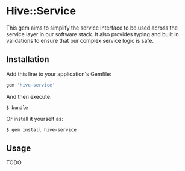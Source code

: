 # Hive::Service

This gem aims to simplify the service interface to be used across the service layer in our software stack. It also provides typing and built in validations to ensure that our complex service logic is safe.


## Installation

Add this line to your application's Gemfile:

```ruby
gem 'hive-service'
```

And then execute:

    $ bundle

Or install it yourself as:

    $ gem install hive-service

## Usage

 TODO
